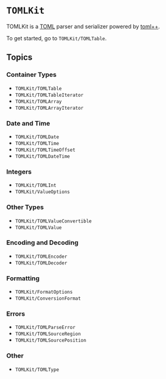 # ``TOMLKit``

TOMLKit is a [TOML](https://toml.io) parser and serializer powered by [toml++](https://github.com/marzer/tomlplusplus/). 

To get started, go to ``TOMLKit/TOMLTable``.

## Topics

### Container Types

- ``TOMLKit/TOMLTable``
- ``TOMLKit/TOMLTableIterator``
- ``TOMLKit/TOMLArray``
- ``TOMLKit/TOMLArrayIterator``

### Date and Time

- ``TOMLKit/TOMLDate``
- ``TOMLKit/TOMLTime``
- ``TOMLKit/TOMLTimeOffset``
- ``TOMLKit/TOMLDateTime``

### Integers

- ``TOMLKit/TOMLInt``
- ``TOMLKit/ValueOptions``

### Other Types

- ``TOMLKit/TOMLValueConvertible``
- ``TOMLKit/TOMLValue``

### Encoding and Decoding

- ``TOMLKit/TOMLEncoder``
- ``TOMLKit/TOMLDecoder``

### Formatting

- ``TOMLKit/FormatOptions``
- ``TOMLKit/ConversionFormat``

### Errors

- ``TOMLKit/TOMLParseError``
- ``TOMLKit/TOMLSourceRegion``
- ``TOMLKit/TOMLSourcePosition``

### Other

- ``TOMLKit/TOMLType``
